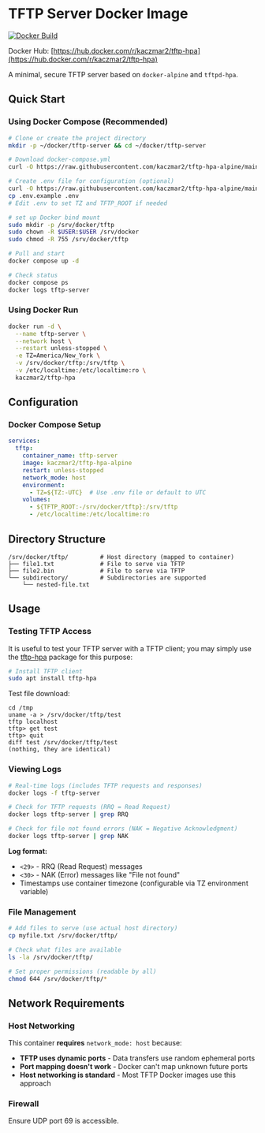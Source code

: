 # TFTP Server Docker Image

[![Docker Build](https://github.com/kaczmar2/tftp-hpa/actions/workflows/docker-build.yml/badge.svg)](https://github.com/kaczmar2/tftp-hpa/actions/workflows/docker-build.yml)

Docker Hub: [https://hub.docker.com/r/kaczmar2/tftp-hpa](https://hub.docker.com/r/kaczmar2/tftp-hpa)

A minimal, secure TFTP server based on `docker-alpine` and `tftpd-hpa`.

## Quick Start

### Using Docker Compose (Recommended)

```bash
# Clone or create the project directory
mkdir -p ~/docker/tftp-server && cd ~/docker/tftp-server

# Download docker-compose.yml
curl -O https://raw.githubusercontent.com/kaczmar2/tftp-hpa-alpine/main/docker-compose.yml

# Create .env file for configuration (optional)
curl -O https://raw.githubusercontent.com/kaczmar2/tftp-hpa-alpine/main/.env.example
cp .env.example .env
# Edit .env to set TZ and TFTP_ROOT if needed

# set up Docker bind mount
sudo mkdir -p /srv/docker/tftp
sudo chown -R $USER:$USER /srv/docker
sudo chmod -R 755 /srv/docker/tftp

# Pull and start
docker compose up -d

# Check status
docker compose ps
docker logs tftp-server
```

### Using Docker Run

```bash
docker run -d \
  --name tftp-server \
  --network host \
  --restart unless-stopped \
  -e TZ=America/New_York \
  -v /srv/docker/tftp:/srv/tftp \
  -v /etc/localtime:/etc/localtime:ro \
  kaczmar2/tftp-hpa
```

## Configuration

### Docker Compose Setup

```yaml
services:
  tftp:
    container_name: tftp-server
    image: kaczmar2/tftp-hpa-alpine
    restart: unless-stopped
    network_mode: host
    environment:
      - TZ=${TZ:-UTC}  # Use .env file or default to UTC
    volumes:
      - ${TFTP_ROOT:-/srv/docker/tftp}:/srv/tftp
      - /etc/localtime:/etc/localtime:ro
```

## Directory Structure

```
/srv/docker/tftp/         # Host directory (mapped to container)
├── file1.txt             # File to serve via TFTP
├── file2.bin             # File to serve via TFTP
└── subdirectory/         # Subdirectories are supported
    └── nested-file.txt
```

## Usage

### Testing TFTP Access

It is useful to test your TFTP server with a TFTP client; you may simply use the [tftp-hpa](https://packages.debian.org/search?keywords=tftp-hpa) package for this purpose:

```bash
# Install TFTP client
sudo apt install tftp-hpa
```

Test file download:

```
cd /tmp
uname -a > /srv/docker/tftp/test
tftp localhost
tftp> get test
tftp> quit
diff test /srv/docker/tftp/test
(nothing, they are identical)
```

### Viewing Logs

```bash
# Real-time logs (includes TFTP requests and responses)
docker logs -f tftp-server

# Check for TFTP requests (RRQ = Read Request)
docker logs tftp-server | grep RRQ

# Check for file not found errors (NAK = Negative Acknowledgment)
docker logs tftp-server | grep NAK
```

**Log format:**
- `<29>` - RRQ (Read Request) messages
- `<30>` - NAK (Error) messages like "File not found"
- Timestamps use container timezone (configurable via TZ environment variable)

### File Management

```bash
# Add files to serve (use actual host directory)
cp myfile.txt /srv/docker/tftp/

# Check what files are available
ls -la /srv/docker/tftp/

# Set proper permissions (readable by all)
chmod 644 /srv/docker/tftp/*
```

## Network Requirements

### Host Networking

This container **requires** `network_mode: host` because:

- **TFTP uses dynamic ports** - Data transfers use random ephemeral ports
- **Port mapping doesn't work** - Docker can't map unknown future ports
- **Host networking is standard** - Most TFTP Docker images use this approach

### Firewall

Ensure UDP port 69 is accessible.
